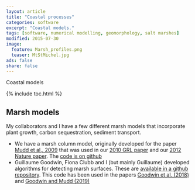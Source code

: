 ```yaml
---
layout: article
title: "Coastal processes"
categories: software
excerpt: "Coastal models."
tags: [software, numerical modelling, geomorphology, salt marshes]
modified: 2015-07-30
image:
  feature: Marsh_profiles.png
  teaser: MtStMichel.jpg
ads: false
share: false
---
```

Coastal models

{% include toc.html %}

## Marsh models

  My collaborators and I have a few different marsh models that incorporate plant growth, carbon sequestration, sediment transport. 
  
  * We have a marsh column model, originally developed for the paper [Mudd et al., 2009](https://www.sciencedirect.com/science/article/pii/S0272771409000560) that was used in our [2010 GRL paper](https://agupubs.onlinelibrary.wiley.com/doi/pdf/10.1029/2010GL045489) and our [2012 Nature paper](https://www.nature.com/articles/nature11440). The [code is on github](https://github.com/simon-m-mudd/marsh_column_model)
  * Guillaume Goodwin, Fiona Clubb and I (but mainly Guillaume) developed algorithms for detecting marsh surfaces. These are [available in a github repository](https://github.com/LSDtopotools/LSDTopoTools_MarshPlatform). This code has been used in the papers [Goodwin et al. (2018)](https://www.earth-surf-dynam.net/6/239/2018/) and [Goodwin and Mudd (2019)](https://www.frontiersin.org/articles/10.3389/fenvs.2019.00062/full)